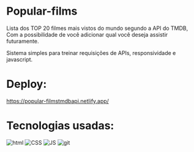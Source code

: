 # Popular-films
Lista dos TOP 20 filmes mais vistos do mundo segundo a API do TMDB, Com a possibilidade de você adicionar qual você deseja assistir futuramente.

Sistema simples para treinar requisições de APIs, responsividade e javascript.

# Deploy: #
https://popular-filmstmdbapi.netlify.app/

# Tecnologias usadas: #

![html](https://img.shields.io/badge/HTML-239120?style=for-the-badge&logo=html5&logoColor=white)
![CSS](https://img.shields.io/badge/CSS3-1572B6?style=for-the-badge&logo=css3&logoColor=white)
![JS](https://img.shields.io/badge/JavaScript-F7DF1E?style=for-the-badge&logo=javascript&logoColor=black)
![git](https://img.shields.io/badge/GIT-E44C30?style=for-the-badge&logo=git&logoColor=white)
